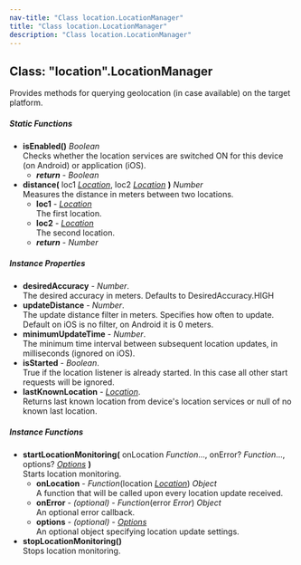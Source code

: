 ```yaml
---
nav-title: "Class location.LocationManager"
title: "Class location.LocationManager"
description: "Class location.LocationManager"
---
```

## Class: "location".LocationManager  
Provides methods for querying geolocation (in case available) on the target platform.

##### Static Functions
 - **isEnabled()** _Boolean_  
     Checks whether the location services are switched ON for this device (on Android) or application (iOS).
   - _**return**_ - _Boolean_
 - **distance(** loc1 [_Location_](../location/Location.md), loc2 [_Location_](../location/Location.md) **)** _Number_  
     Measures the distance in meters between two locations.
   - **loc1** - [_Location_](../location/Location.md)  
     The first location.
   - **loc2** - [_Location_](../location/Location.md)  
     The second location.
   - _**return**_ - _Number_

##### Instance Properties
 - **desiredAccuracy** - _Number_.    
  The desired accuracy in meters. Defaults to DesiredAccuracy.HIGH
 - **updateDistance** - _Number_.    
  The update distance filter in meters. Specifies how often to update. Default on iOS is no filter, on Android it is 0 meters.
 - **minimumUpdateTime** - _Number_.    
  The minimum time interval between subsequent location updates, in milliseconds (ignored on iOS).
 - **isStarted** - _Boolean_.    
  True if the location listener is already started. In this case all other start requests will be ignored.
 - **lastKnownLocation** - [_Location_](../location/Location.md).    
  Returns last known location from device's location services or null of no known last location.

##### Instance Functions
 - **startLocationMonitoring(** onLocation _Function_..., onError? _Function_..., options? [_Options_](../location/Options.md) **)**  
     Starts location monitoring.
   - **onLocation** - _Function_(location [_Location_](../location/Location.md)) _Object_  
     A function that will be called upon every location update received.
   - **onError** - _(optional)_ - _Function_(error _Error_) _Object_  
     An optional error callback.
   - **options** - _(optional)_ - [_Options_](../location/Options.md)  
     An optional object specifying location update settings.
 - **stopLocationMonitoring()**  
     Stops location monitoring.